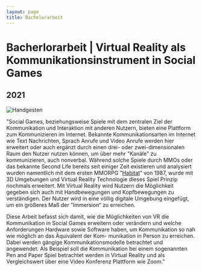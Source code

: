 ```yaml
---
layout: page
title: Bachelorarbeit
---
```


# Bacherlorarbeit | Virtual Reality als Kommunikationsinstrument in Social Games
## 2021

![Handgesten](../../assets/files/hand-gestures.png "Hand Gesten in VR")

"Social Games, beziehungsweise Spiele mit dem zentralen Ziel der Kommunikation und
Interaktion mit anderen Nutzern, bieten eine Plattform zum Kommunizieren im Internet. Bekannte Kommunikationsarten im Internet wie Text Nachrichten, Sprach Anrufe und Video Anrufe werden hier erweitert oder auch ergänzt durch einen drei- oder zwei-dimensionalen Raum den Nutzer nutzen können, um über mehr "Kanäle" zu kommunizieren, auch nonverbal. Während solche Spiele durch MMOs oder das bekannte Second Life bereits seit einiger Zeit existieren und analysiert wurden namentlich mit dem ersten MMORPG ”[Habitat](https://en.wikipedia.org/wiki/Habitat_(video_game))“ von 1987, wurde mit 3D Umgebungen und Virtual Reality Technologie dieses Spiel Prinzip nochmals erweitert.
Mit Virtual Reality wird Nutzern die Möglichkeit gegeben sich auch mit Handbewegungen und Kopfbewegungen zu verständigen. Der Nutzer wird in eine völlig digitale Umgebung eingefügt, um ein größeres Maß der ”Immersion“ zu erreichen.

Diese Arbeit befasst sich damit, wie die Möglichkeiten von VR die Kommunikation
in Social Games erweitern oder verändern und welche Anforderungen Hardware sowie
Software haben, um Kommunikation so nah wie möglich an das Äquivalent der Kom-
munikation in Person zu erreichen. Dabei werden gängige Kommunikationsmodelle
betrachtet und angewendet. Als Beispiel soll die Kommunikation bei einem sogenannten Pen and Paper Spiel betrachtet werden in Virtual Reality und als Vergleichswert über eine Video Konferenz Plattform wie Zoom."